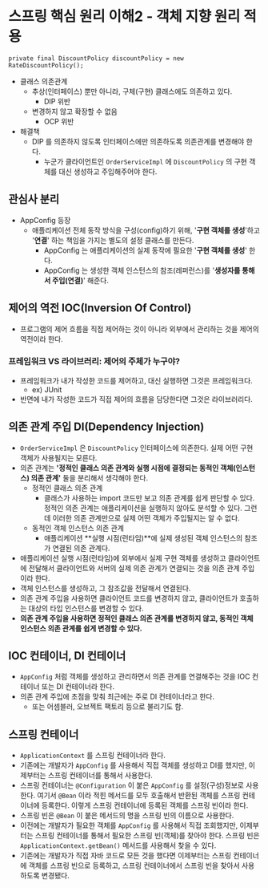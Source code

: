 # 스프링 핵심 원리 이해2 - 객체 지향 원리 적용
```
private final DiscountPolicy discountPolicy = new RateDiscountPolicy();
```
- 클래스 의존관계
    - 추상(인터페이스) 뿐만 아니라, 구체(구현) 클래스에도 의존하고 있다.
      - DIP 위반
  - 변경하지 않고 확장할 수 없음
      - OCP 위반
- 해결책
  - DIP 를 의존하지 않도록 인터페이스에만 의존하도록 의존관계를 변경해야 한다.
    - 누군가 클라이언트인 `OrderServiceImpl` 에 `DiscountPolicy` 의 구현 객체를 대신 생성하고 주입해주어야 한다.  

## 관심사 분리
- AppConfig 등장
  - 애플리케이션 전체 동작 방식을 구성(config)하기 위해, '**구현 객체를 생성**'하고 '**연결**' 하는 책임을 가지는 별도의 설정 클래스를 만든다.
    - AppConfig 는 애플리케이션의 실제 동작에 필요한 '**구현 객체를 생성**' 한다.
    - AppConfig 는 생성한 객체 인스턴스의 참조(레퍼런스)를 '**생성자를 통해서 주입(연결)**' 해준다.

## 제어의 역전 IOC(Inversion Of Control)
- 프로그램의 제어 흐름을 직접 제어하는 것이 아니라 외부에서 관리하는 것을 제어의 역전이라 한다. 

### 프레임워크 VS 라이브러리: 제어의 주체가 누구야?
- 프레임워크가 내가 작성한 코드를 제어하고, 대신 실행하면 그것은 프레임워크다.
  - ex) JUnit
- 반면에 내가 작성한 코드가 직접 제어의 흐름을 담당한다면 그것은 라이브러리다.

## 의존 관계 주입 DI(Dependency Injection)
- `OrderServiceImpl` 은 `DiscountPolicy` 인터페이스에 의존한다. 실제 어떤 구현 객체가 사용될지는 모른다.
- 의존 관계는 **'정적인 클래스 의존 관계와 실행 시점에 결정되는 동적인 객체(인스턴스) 의존 관계'** 둘을 분리해서 생각해야 한다.
  - 정적인 클래스 의존 관계
    - 클래스가 사용하는 import 코드만 보고 의존 관계를 쉽게 판단할 수 있다. 정적인 의존 관계는 애플리케이션을 실행하지 않아도 분석할 수 있다. 그런데 이러한 의존 관계만으로 실제 어떤 객체가 주입될지는 알 수 없다. 
  - 동적인 객체 인스턴스 의존 관계
    - 애플리케이션 **실행 시점(런타임)**에 실제 생성된 객체 인스턴스의 참조가 연결된 의존 관계다.
- 애플리케이션 실행 시점(런타임)에 외부에서 실제 구현 객체를 생성하고 클라이언트에 전달해서 클라이언트와 서버의 실제 의존 관계가 연결되는 것을 의존 관계 주입이라 한다.
- 객체 인스턴스를 생성하고, 그 참조값을 전달해서 연결된다. 
- 의존 관계 주입을 사용하면 클라이언트 코드를 변경하지 않고, 클라이언트가 호출하는 대상의 타입 인스턴스를 변경할 수 있다.
- **의존 관계 주입을 사용하면 정적인 클래스 의존 관계를 변경하지 않고, 동적인 객체 인스턴스 의존 관계를 쉽게 변경할 수 있다.** 

## IOC 컨테이너, DI 컨테이너
- `AppConfig` 처럼 객체를 생성하고 관리하면서 의존 관계를 연결해주는 것을 IOC 컨테이너 또는 DI 컨테이너라 한다. 
- 의존 관계 주입에 초점을 맞춰 최근에는 주로 DI 컨테이너라고 한다.
  - 또는 어셈블러, 오브젝트 팩토리 등으로 불리기도 함.

## 스프링 컨테이너
- `ApplicationContext` 를 스프링 컨테이너라 한다.
- 기존에는 개발자가 `AppConfig` 를 사용해서 직접 객체를 생성하고 DI를 했지만, 이제부터는 스프링 컨테이너를 통해서 사용한다.
- 스프링 컨테이너는 `@Configuration` 이 붙은 `AppConfig` 를 설정(구성)정보로 사용한다. 여기서 `@Bean` 이라 적힌 메서드를 모두 호출해서 반환된 객체를 스프링 컨테이너에 등록한다. 이렇게 스프링 컨테이너에 등록된 객체를 스프링 빈이라 한다.
- 스프링 빈은 `@Bean` 이 붙은 메서드의 명을 스프링 빈의 이름으로 사용한다.
- 이전에는 개발자가 필요한 객체를 `AppConfig` 를 사용해서 직접 조회했지만, 이제부터는 스프링 컨테이너를 통해서 필요한 스프링 빈(객체)를 찾아야 한다. 스프링 빈은 `ApplicationContext.getBean()` 메서드를 사용해서 찾을 수 있다.
- 기존에는 개발자가 직접 자바 코드로 모든 것을 했다면 이제부터는 스프링 컨테이너에 객체를 스프링 빈으로 등록하고, 스프링 컨테이너에서 스프링 빈을 찾아서 사용하도록 변경됐다.